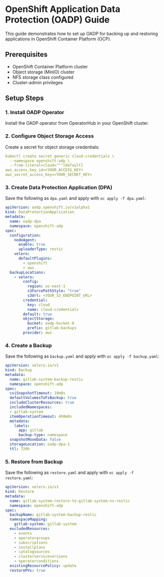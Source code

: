 # OpenShift Application Data Protection (OADP) Guide

This guide demonstrates how to set up OADP for backing up and restoring applications in OpenShift Container Platform (OCP).

## Prerequisites

- OpenShift Container Platform cluster
- Object storage (MinIO) cluster
- NFS storage class configured
- Cluster-admin privileges

## Setup Steps

### 1. Install OADP Operator

Install the OADP operator from OperatorHub in your OpenShift cluster.

### 2. Configure Object Storage Access

Create a secret for object storage credentials:

```yaml
kubectl create secret generic cloud-credentials \
  --namespace openshift-adp \
  --from-literal=cloud="""[default]
aws_access_key_id=<YOUR_ACCESS_KEY>
aws_secret_access_key=<YOUR_SECRET_KEY>
``` 

### 3. Create Data Protection Application (DPA)

Save the following as `dpa.yaml` and apply with `oc apply -f dpa.yaml`:

```yaml
apiVersion: oadp.openshift.io/v1alpha1
kind: DataProtectionApplication
metadata:
  name: oadp-dpa
  namespace: openshift-adp
spec:
  configuration:
    nodeAgent:
      enable: true
      uploaderType: restic
    velero:
      defaultPlugins:
        - openshift
        - aws
  backupLocations:
    - velero:
        config:
          region: us-east-1
          s3ForcePathStyle: "true"
          s3Url: <YOUR_S3_ENDPOINT_URL>
        credential:
          key: cloud
          name: cloud-credentials
        default: true
        objectStorage:
          bucket: oadp-bucket-0
          prefix: gitlab-backups
        provider: aws
```

### 4. Create a Backup
Save the following as `backup.yaml` and apply with `oc apply -f backup.yaml`:
```yaml
apiVersion: velero.io/v1
kind: Backup
metadata:
  name: gitlab-system-backup-restic
  namespace: openshift-adp
spec:
  csiSnapshotTimeout: 10m0s
  defaultVolumesToFsBackup: true
  includeClusterResources: true
  includedNamespaces:
  - gitlab-system
  itemOperationTimeout: 4h0m0s
  metadata:
    labels:
      app: gitlab
      backup-type: namespace
  snapshotMoveData: false
  storageLocation: oadp-dpa-1
  ttl: 720h
```

### 5. Restore from Backup
Save the following as `restore.yaml` and apply with `oc apply -f restore.yaml`:

```yaml
apiVersion: velero.io/v1
kind: Restore
metadata:
  name: gitlab-system-restore-to-gitlab-system-ns-restic
  namespace: openshift-adp
spec:
  backupName: gitlab-system-backup-restic
  namespaceMapping:
    gitlab-system: gitlab-system
  excludedResources:
    - events
    - operatorgroups
    - subscriptions
    - installplans
    - catalogsources
    - clusterserviceversions
    - operatorconditions
  existingResourcePolicy: update
  restorePVs: true
```
